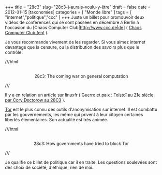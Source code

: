 +++
title = "28c3"
slug="28c3-j-aurais-voulu-y-être"
draft = false
date = 2012-01-15
[taxonomies]
categories = [ "Monde libre" ]
tags = [ "internet","politique","ccc" ]
+++
Juste un billet pour promouvoir deux vidéos de conférences qui se sont passées en décembre à Berlin à l'occasion du [Chaos Computer Club|http://www.ccc.de|de] ( [Chaos Computer Club (en)](http://www.ccc.de/en/) ).

Je vous recommande vivement de les regarder.
Si vous aimez internet davantage que la censure, ou la distribution des savoirs plus que le contrôle.

///html
<div class="external-media" style="margin: 1em auto; text-align: center;">
<object type="application/x-shockwave-flash" data="http://www.youtube.com/v/HUEvRyemKSg" width="425" height="350">
  <param name="movie" value="http://www.youtube.com/v/HUEvRyemKSg" />
  <param name="wmode" value="transparent" />
</object>
<br />28c3: The coming war on general computation 
</div>
///

Il y a en relation un article sur linuxfr ( [Guerre et paix : Tolstoï au 21e siècle, par Cory Doctorow au 28C3](http://linuxfr.org/news/%C2%A0guerre-et-paix%C2%A0%C2%A0-tolsto%C3%AF-au-21e-si%C3%A8cle-par-cory-doctorow-au-28c3) ).

[Tor](https://www.torproject.org/) est le plus connu des outils d'anonymisation sur internet.
Il est combattu par les gouvernements, les même qui privent à leur citoyen certaines libertés élémentaires.
Son actualité est très animée.

///html
<div class="external-media" style="margin: 1em auto; text-align: center;">
<object type="application/x-shockwave-flash" data="http://www.youtube.com/v/DX46Qv_b7F4&amp;hl=en" width="425" height="350">
  <param name="movie" value="http://www.youtube.com/v/DX46Qv_b7F4" />
  <param name="wmode" value="transparent" />
</object>
<br />28c3: How governments have tried to block Tor 
</div>
///


Je qualifie ce billet de politique car il en traite.
Les questions soulevées sont des choix de société, d'éthique, rien de moi.